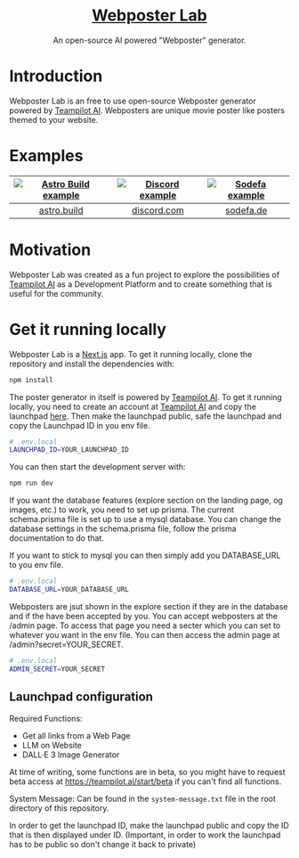 <a href="https://webposterlab.com">
  <h1 align="center">Webposter Lab</h1>
</a>

<p align="center">
  An open-source AI powered "Webposter" generator.
</p>

# Introduction

Webposter Lab is an free to use open-source Webposter generator powered by [Teampilot AI](https://teampilot.ai).
Webposters are unique movie poster like posters themed to your website.

# Examples

| [![Astro Build example](https://webposterlab.com/examples/astro-build.webp)](https://astro.build) | [![Discord example](https://webposterlab.com/examples/discord.webp)](https://discord.com) | [![Sodefa example](https://webposterlab.com/examples/sodefa.webp)](https://sodefa.de) |
| :-----------------------------------------------------------------------------------------------: | :---------------------------------------------------------------------------------------: | :-----------------------------------------------------------------------------------: |
|                                [astro.build](https://astro.build)                                 |                            [discord.com](https://discord.com)                             |                            [sodefa.de](https://sodefa.de)                             |

# Motivation

Webposter Lab was created as a fun project to explore the possibilities of [Teampilot AI](https://teampilot.ai) as a Development Platform and to create something that is useful for the community.

# Get it running locally

Webposter Lab is a [Next.js](https://nextjs.org/) app. To get it running locally, clone the repository and install the dependencies with:

```bash
npm install
```

The poster generator in itself is powered by [Teampilot AI](https://teampilot.ai). To get it running locally, you need to create an account at [Teampilot AI](https://teampilot.ai) and copy the launchpad [here](https://teampilot.ai/copy/webposter-generator-447ed332ce54fc588f4a558eaac4e469). Then make the launchpad public, safe the launchpad and copy the Launchpad ID in you env file.

```bash
# .env.local
LAUNCHPAD_ID=YOUR_LAUNCHPAD_ID
```

You can then start the development server with:

```bash
npm run dev
```

If you want the database features (explore section on the landing page, og images, etc.) to work, you need to set up prisma. The current schema.prisma file is set up to use a mysql database. You can change the database settings in the schema.prisma file, follow the prisma documentation to do that.

If you want to stick to mysql you can then simply add you DATABASE_URL to you env file.

```bash
# .env.local
DATABASE_URL=YOUR_DATABASE_URL
```

Webposters are jsut shown in the explore section if they are in the database and if the have been accepted by you. You can accept webposters at the /admin page. To access that page you need a secter which you can set to whatever you want in the env file. You can then access the admin page at /admin?secret=YOUR_SECRET.

```bash
# .env.local
ADMIN_SECRET=YOUR_SECRET
```

## Launchpad configuration

Required Functions:

- Get all links from a Web Page
- LLM on Website
- DALL·E 3 Image Generator

At time of writing, some functions are in beta, so you might have to request beta access at https://teampilot.ai/start/beta if you can't find all functions.

System Message: Can be found in the `system-message.txt` file in the root directory of this repository.

In order to get the launchpad ID, make the launchpad public and copy the ID that is then displayed under ID. (Important, in order to work the launchpad has to be public so don't change it back to private)
